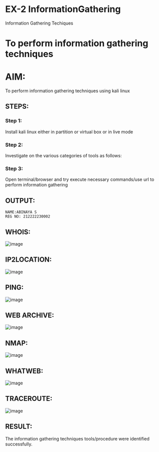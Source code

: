 # EX-2 InformationGathering
Information Gathering Techiques

# To perform information gathering techniques

# AIM:

To perform information gathering techniques using kali linux 

## STEPS:

### Step 1:

Install kali linux either in partition or virtual box or in live mode

### Step 2:

Investigate on the various categories of tools as follows:

### Step 3:
Open terminal/browser and try execute necessary commands/use url to perform information gathering


## OUTPUT:
```
NAME:ABINAYA S
REG NO: 212222230002
```
## WHOIS:
![image](https://github.com/karthika28112004/InformationGathering/assets/128035087/6a2bddf0-dbc8-4583-a180-b605d1f3eba6)


## IP2LOCATION:
![image](https://github.com/karthika28112004/InformationGathering/assets/128035087/4fc445fd-f1cc-4c67-9c4c-faa5d0362a82)

## PING:
![image](https://github.com/karthika28112004/InformationGathering/assets/128035087/ee77a67a-8f1a-4055-8934-3ba505e83730)


## WEB ARCHIVE:
![image](https://github.com/karthika28112004/InformationGathering/assets/128035087/cf796219-383f-4809-9198-bcf1d883ad91)

## NMAP:
![image](https://github.com/karthika28112004/InformationGathering/assets/128035087/b7bc95fc-bcc2-4566-8502-16bfdb682e95)


## WHATWEB:
![image](https://github.com/karthika28112004/InformationGathering/assets/128035087/48b4d1d5-67ce-4d67-bf1b-d17945190f93)




## TRACEROUTE:

![image](https://github.com/karthika28112004/InformationGathering/assets/128035087/6828a960-1537-4ade-97a0-c22ab4f79ae1)



## RESULT:
The information gathering techniques tools/procedure were  identified successfully.



